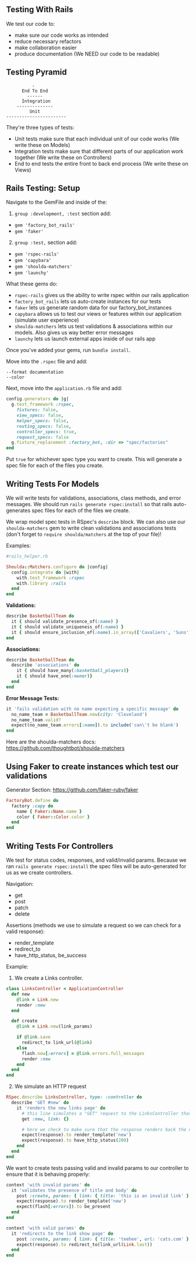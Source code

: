 ## Testing With Rails

We test our code to:

* make sure our code works as intended
* reduce necessary refactors
* make collaboration easier
* produce documentation (We NEED our code to be readable)

## Testing Pyramid

``` 
          -
      End To End
        ------
      Integration
    --------------
         Unit
-----------------------
```

They're three types of tests:

* Unit tests make sure that each individual unit of our code works (We write these on Models)
* Integration tests make sure that different parts of our application work together (We write these on Controllers)
* End to end tests the entire front to back end process (We write these on Views)

## Rails Testing: Setup

Navigate to the GemFile and inside of the:

1. `group :development, :test` section add:

* `gem 'factory_bot_rails'`
* `gem 'faker'`

2. `group :test,` section add:

* `gem 'rspec-rails'`
* `gem 'capybara'`
* `gem 'shoulda-matchers'`
* `gem 'launchy'`

What these gems do:

* `rspec-rails` gives us the ability to write rspec within our rails application
* `factory_bot_rails` lets us auto-create instances for our tests
* `faker` lets us generate random data for our factory_bot_instances
* `capybara` allows us to test our views or features within our application (simulate user experience)
* `shoulda-matchers` lets us test validations & associations within our models. Also gives us way better error messages
* `launchy` lets us launch external apps inside of our rails app

Once you've added your gems, run `bundle install`.

Move into the `.rspec` file and add:

```
--format documentation
--color
```

Next, move into the `application.rb` file and add:

```ruby
config.generators do |g|
  g.test_framework :rspec,
    fixtures: false,
    view_specs: false,
    helper_specs: false,
    routing_specs: false,
    controller_specs: true,
    request_specs: false
  g.fixture_replacement :factory_bot, :dir => "spec/factories"
end
```

Put `true` for whichever spec type you want to create. This will generate a spec file for each of the files you create.

## Writing Tests For Models

We will write tests for validations, associations, class methods, and error messages. We should run `rails generate rspec:install` so that rails auto-generates spec files for each of the files we create.

We wrap model spec tests in RSpec's `describe` block. We can also use our `shoulda-matchers` gem to write clean validations and associations tests (don't forget to `require shoulda/matchers` at the top of your file)!


Examples:

```ruby
#rails_helper.rb

Shoulda::Matchers.configure do |config|
  config.integrate do |with|
    with.test_framework :rspec
    with.library :rails
  end
end
```

**Validations:**

```ruby
describe BasketballTeam do
  it { should validate_presence_of(:name) }
  it { should validate_uniqueness_of(:name) }
  it { should ensure_inclusion_of(:name).in_array(['Cavaliers', 'Suns', 'Mavericks'])}
end
```

**Associations:**

```ruby
describe BasketballTeam do
  describe 'associations' do
    it { should have_many(:basketball_players)}
    it { should have_one(:owner)}
  end
end
```

**Error Message Tests:**

```ruby
it 'fails validation with no name expecting a specific message' do
  no_name_team = BasketballTeam.new(city: 'Cleveland')
  no_name_team.valid?
  expect(no_name_team.errors[:name]).to include('can\'t be blank')
end
```

Here are the shoulda-matchers docs: https://github.com/thoughtbot/shoulda-matchers

## Using Faker to create instances which test our validations

Generator Section: https://github.com/faker-ruby/faker

```ruby
FactoryBot.define do
  factory :capy do 
    name { Faker::Name.name }
    color { Faker::Color.color }
  end
end
```

## Writing Tests For Controllers

We test for status codes, responses, and valid/invalid params. Because we ran `rails generate rspec:install` the spec files will be auto-generated for us as we create controllers.

Navigation:

* get
* post
* patch
* delete

Assertions (methods we use to simulate a request so we can check for a valid response):

* render_template
* redirect_to
* have_http_status, be_success

Example:

1. We create a Links controller.

```ruby
class LinksController < ApplicationController
  def new
    @link = Link.new
    render :new
  end

  def create
    @link = Link.new(link_params)

    if @link.save
      redirect_to link_url(@link)
    else
      flash.now[:errors] = @link.errors.full_messages
      render :new
    end
  end
end
```

2. We simulate an HTTP request

```ruby
RSpec.describe LinksController, type: :controller do
  describe 'GET #new' do
    it 'renders the new links page' do
      # this line simulates a "GET" request to the LinksController that hits the #new method, passing in `{link: {}}` as params.
      get :new, link: {}

      # here we check to make sure that the response renders back the new template
      expect(response).to render_template('new')
      expect(response).to have_http_status(200)
    end
  end
end
```

We want to create tests passing valid and invalid params to our controller to ensure that it is behaving properly:

```ruby
context 'with invalid params' do
  it 'validates the presence of title and body' do
    post :create, params: { link: { title: 'this is an invalid link' } }
    expect(response).to render_template('new')
    expect(flash[:errors]).to be_present
  end
end

context 'with valid params' do
  it 'redirects to the link show page' do
    post :create, params: { link: { title: 'teehee', url: 'cats.com' } }
    expect(response).to redirect_to(link_url(Link.last))
  end
end
```

